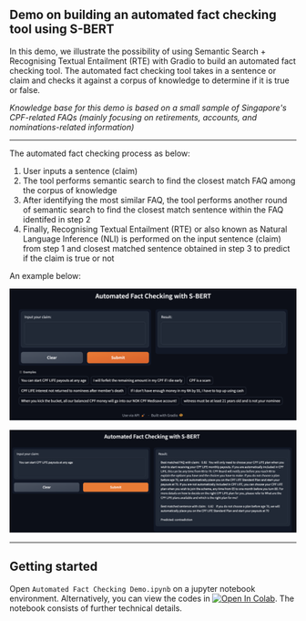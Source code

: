 ## Demo on building an automated fact checking tool using S-BERT
In this demo, we illustrate the possibility of using Semantic Search + Recognising Textual Entailment (RTE) with Gradio to build an automated fact checking tool. 
The automated fact checking tool takes in a sentence or claim and checks it against a corpus of knowledge to determine if it is true or false.

*_Knowledge base for this demo is based on a small sample of Singapore's CPF-related FAQs (mainly focusing on retirements, accounts, and nominations-related information)_*

---

The automated fact checking process as below:
1. User inputs a sentence (claim)
2. The tool performs semantic search to find the closest match FAQ among the corpus of knowledge
3. After identifying the most similar FAQ, the tool performs another round of semantic search to find the closest match sentence within the FAQ identifed in step 2
4. Finally, Recognising Textual Entailment (RTE) or also known as Natural Language Inference (NLI) is performed on the input sentence (claim) from step 1 and closest matched sentence obtained in step 3 to predict if the claim is true or not  

An example below:

![jpg](img/Gradio-1.png)

![jpg](img/Gradio-2.png)

---

## Getting started
Open `Automated Fact Checking Demo.ipynb` on a jupyter notebook environment. Alternatively, you can view the codes in [![Open In Colab](https://colab.research.google.com/assets/colab-badge.svg)](https://colab.research.google.com/drive/10ajPR1S3Q-RDKR4tEsEnlzLSJRja5baW#scrollTo=s9XeSjqHNGW-?usp=sharing). The notebook consists of further technical details.
